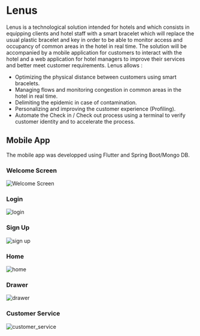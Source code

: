 # Lenus
Lenus is a technological solution intended for hotels and which consists in equipping clients and hotel staff with a smart bracelet which will replace the usual plastic bracelet and key in order to be able to monitor access and occupancy of common areas in the hotel in real time.
The solution will be accompanied by a mobile application for customers to interact with the hotel and a web application for hotel managers to improve their services and better meet customer requirements.
Lenus allows :
- Optimizing the physical distance between customers using smart bracelets.
- Managing flows and monitoring congestion in common areas in the hotel in real time.
- Delimiting the epidemic in case of contamination.
- Personalizing and improving the customer experience (Profiling).
- Automate the Check in / Check out process using a terminal to verify customer identity and to accelerate the process.
## Mobile App

The mobile app was developped using Flutter and Spring Boot/Mongo DB.

### Welcome Screen

![Welcome Screen](https://github.com/dalijardak/BlackStreet/tree/master/screens/image_large.jpeg)

### Login 

![login](https://github.com/dalijardak/BlackStreet/tree/master/screens/login_page.jpg)

### Sign Up 

![sign up](https://github.com/dalijardak/BlackStreet/tree/master/screens/signup_page.jpg)

### Home

![home](https://github.com/dalijardak/BlackStreet/tree/master/screens/home_page.jpeg)

### Drawer

![drawer](https://github.com/dalijardak/BlackStreet/tree/master/screens/drawer.jpeg)

### Customer Service

![customer_service](https://github.com/dalijardak/BlackStreet/tree/master/screens/customer_service.jpeg)


